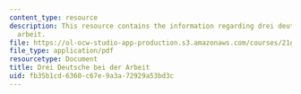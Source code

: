 ```yaml
---
content_type: resource
description: This resource contains the information regarding drei deutsche bei der
  arbeit.
file: https://ol-ocw-studio-app-production.s3.amazonaws.com/courses/21g-401-german-i-fall-2008/fb35b1cd6360c67e9a3a72929a53bd3c_MIT21G_401F08_drei_deut.pdf
file_type: application/pdf
resourcetype: Document
title: Drei Deutsche bei der Arbeit
uid: fb35b1cd-6360-c67e-9a3a-72929a53bd3c
---
```


